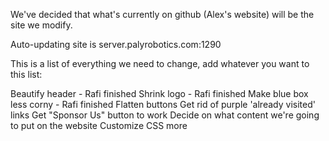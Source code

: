 We've decided that what's currently on github (Alex's website) will be the site we modify.

Auto-updating site is server.palyrobotics.com:1290

This is a list of everything we need to change, add whatever you want to this list:

Beautify header - Rafi finished
Shrink logo - Rafi finished
Make blue box less corny - Rafi finished
Flatten buttons
Get rid of purple 'already visited' links
Get "Sponsor Us" button to work
Decide on what content we're going to put on the website
Customize CSS more
